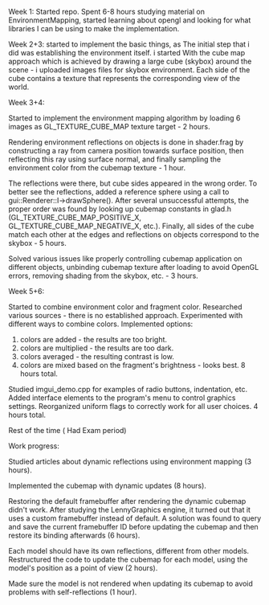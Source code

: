 Week 1:
Started repo. Spent 6-8 hours studying material on EnvironmentMapping, started learning about opengl and looking for what libraries I can be using to make the implementation.


Week 2+3:
started to implement the basic things, as The initial step that i did was establishing the environment itself.
i started With the cube map approach which is achieved by drawing a large cube (skybox) around the scene - i uploaded images files for skybox environment.
Each side of the cube contains a texture that represents the corresponding view of the world.

Week 3+4:

Started to implement the environment mapping algorithm by loading
6 images as GL_TEXTURE_CUBE_MAP texture target - 2 hours.
 
Rendering environment reflections on objects is done in shader.frag
by constructing a ray from camera position towards surface position,
then reflecting this ray using surface normal, and finally sampling
the environment color from the cubemap texture - 1 hour.
 
The reflections were there, but cube sides appeared in the wrong order.
To better see the reflections, added a reference sphere using a call to
gui::Renderer::I->drawSphere(). After several unsuccessful attempts,
the proper order was found by looking up cubemap constants in glad.h
(GL_TEXTURE_CUBE_MAP_POSITIVE_X, GL_TEXTURE_CUBE_MAP_NEGATIVE_X, etc.).
Finally, all sides of the cube match each other at the edges
and reflections on objects correspond to the skybox - 5 hours.
 
Solved various issues like properly controlling cubemap application
on different objects, unbinding cubemap texture after loading to avoid
OpenGL errors, removing shading from the skybox, etc. - 3 hours.

Week 5+6:
 
Started to combine environment color and fragment color.
Researched various sources - there is no established approach.
Experimented with different ways to combine colors.
Implemented options:
1) colors are added - the results are too bright.
2) colors are multiplied - the results are too dark.
3) colors averaged - the resulting contrast is low.
4) colors are mixed based on the fragment's brightness - looks best.
8 hours total.
 
Studied imgui_demo.cpp for examples of radio buttons, indentation, etc.
Added interface elements to the program's menu to control graphics settings.
Reorganized uniform flags to correctly work for all user choices.
4 hours total.

Rest of the time ( Had Exam period)

Work progress:
 
Studied articles about dynamic reflections using environment mapping (3 hours).
 
Implemented the cubemap with dynamic updates (8 hours).
 
Restoring the default framebuffer after rendering the dynamic cubemap didn't work.
After studying the LennyGraphics engine, it turned out
that it uses a custom framebuffer instead of default.
A solution was found to query and save the current framebuffer ID
before updating the cubemap and then restore its binding afterwards (6 hours).
 
Each model should have its own reflections, different from other models.
Restructured the code to update the cubemap for each model,
using the model's position as a point of view (2 hours).
 
Made sure the model is not rendered when updating its cubemap
to avoid problems with self-reflections (1 hour).